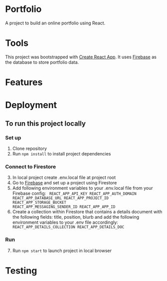 # Portfolio

A project to build an online portfolio using React.

# Tools

This project was bootstrapped with [Create React App](https://github.com/facebook/create-react-app).
It uses [Firebase](https://firebase.google.com/) as the database to store portfolio data.

# Features

# Deployment

## To run this project locally

### Set up

1. Clone repository
2. Run <code>npm install</code> to install project dependencies

### Connect to Firestore

3. In local project create .env.local file at project root
4. Go to [Firebase](https://firebase.google.com/) and set up a project using Firestore
5. Add following environment variables to your .env.local file from your Firebase config:
   <code>
   REACT_APP_API_KEY
   REACT_APP_AUTH_DOMAIN
   REACT_APP_DATABASE_URL
   REACT_APP_PROJECT_ID
   REACT_APP_STORAGE_BUCKET
   REACT_APP_MESSAGING_SENDER_ID
   REACT_APP_APP_ID
   </code>
6. Create a collection within Firestore that contains a details document with the following fields: title, position, blurb and add the following environment variables to your .env file accordingly:
   <code>
   REACT_APP_DETAILS_COLLECTION
   REACT_APP_DETAILS_DOC
   </code>

### Run

7. Run <code>npm start</code> to launch project in local browser

# Testing
